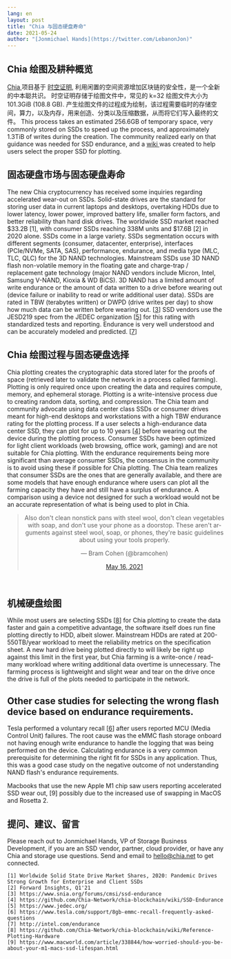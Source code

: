 ```yaml
---
lang: en
layout: post
title: "Chia 与固态硬盘寿命"
date: 2021-05-24
author: "[Jonmichael Hands](https://twitter.com/LebanonJon)"
---
```


## Chia 绘图及耕种概览

[Chia ](https://www.chia.net/)项目基于 [时空证明](https://www.chia.net/faq/), 利用闲置的空间资源增加区块链的安全性，是一个全新的中本聪共识。 时空证明存储于绘图文件中，常见的 k=32 绘图文件大小为101.3GiB (108.8 GB). 产生绘图文件的过程成为绘制，该过程需要临时的存储空间，算力，以及内存，用来创造、分类以及压缩数据，从而将它们写入最终的文件。 This process takes an estimated 256.6GB of temporary space, very commonly stored on SSDs to speed up the process, and approximately 1.3TiB of writes during the creation. The community realized early on that guidance was needed for SSD endurance, and a [wiki ](https://github.com/Chia-Network/chia-blockchain/wiki/SSD-Endurance)was created to help users select the proper SSD for plotting.


## 固态硬盘市场与固态硬盘寿命

The new Chia cryptocurrency has received some inquiries regarding accelerated wear-out on SSDs. Solid-state drives are the standard for storing user data in current laptops and desktops, overtaking HDDs due to lower latency, lower power, improved battery life, smaller form factors, and better reliability than hard disk drives. The worldwide SSD market reached $33.2B [1], with consumer SSDs reaching 338M units and $17.6B [2] in 2020 alone. SSDs come in a large variety. SSDs segmentation occurs with different segments (consumer, datacenter, enterprise), interfaces (PCIe/NVMe, SATA, SAS), performance, endurance, and media type (MLC, TLC, QLC) for the 3D NAND technologies. Mainstream SSDs use 3D NAND flash non-volatile memory in the floating gate and charge-trap / replacement gate technology (major NAND vendors include Micron, Intel, Samsung V-NAND, Kioxia & WD BiCS). 3D NAND has a limited amount of write endurance or the amount of data written to a drive before wearing out (device failure or inability to read or write additional user data). SSDs are rated in TBW (terabytes written) or DWPD (drive writes per day) to show how much data can be written before wearing out. [[3](https://www.snia.org/forums/cmsi/ssd-endurance)] SSD vendors use the JESD219 spec from the JEDEC organization [[5](https://www.jedec.org/)] for this rating with standardized tests and reporting. Endurance is very well understood and can be accurately modeled and predicted. [[7](http://intel.com/endurance)]


## Chia 绘图过程与固态硬盘选择

Chia plotting creates the cryptographic data stored later for the proofs of space (retrieved later to validate the network in a process called farming). Plotting is only required once upon creating the data and requires compute, memory, and ephemeral storage. Plotting is a write-intensive process due to creating random data, sorting, and compression. The Chia team and community advocate using data center class SSDs or consumer drives meant for high-end desktops and workstations with a high TBW endurance rating for the plotting process. If a user selects a high-endurance data center SSD, they can plot for up to 10 years [[4](https://github.com/Chia-Network/chia-blockchain/wiki/SSD-Endurance)] before wearing out the device during the plotting process. Consumer SSDs have been optimized for light client workloads (web browsing, office work, gaming) and are not suitable for Chia plotting. With the endurance requirements being more significant than average consumer SSDs, the consensus in the community is to avoid using these if possible for Chia plotting. The Chia team realizes that consumer SSDs are the ones that are generally available, and there are some models that have enough endurance where users can plot all the farming capacity they have and still have a surplus of endurance. A comparison using a device not designed for such a workload would not be an accurate representation of what is being used to plot in Chia.

<center>
<blockquote class="twitter-tweet">
  <p lang="en" dir="ltr">
    Also don't clean nonstick pans with steel wool, don't clean vegetables with soap, and don't use your phone as a doorstop. These aren't arguments against steel wool, soap, or phones, they're basic guidelines about using your tools properly.
  </p>&mdash; Bram Cohen (@bramcohen) 
  
  <a href="https://twitter.com/bramcohen/status/1393991791590838277?ref_src=twsrc%5Etfw">May 16, 2021</a>
</blockquote> <script async src="https://platform.twitter.com/widgets.js" charset="utf-8"></script>
</center>
<br>

## 机械硬盘绘图

While most users are selecting SSDs [[8](https://github.com/Chia-Network/chia-blockchain/wiki/Reference-Plotting-Hardware)] for Chia plotting to create the data faster and gain a competitive advantage, the software itself does run fine plotting directly to HDD, albeit slower. Mainstream HDDs are rated at 200-550TB/year workload to meet the reliability metrics on the specification sheet. A new hard drive being plotted directly to will likely be right up against this limit in the first year, but Chia farming is a write-once / read-many workload where writing additional data overtime is unnecessary. The farming process is lightweight and slight wear and tear on the drive once the drive is full of the plots needed to participate in the network.


## Other case studies for selecting the wrong flash device based on endurance requirements.

Tesla performed a voluntary recall [[6](https://www.tesla.com/support/8gb-emmc-recall-frequently-asked-questions)] after users reported MCU (Media Control Unit) failures. The root cause was the eMMC flash storage onboard not having enough write endurance to handle the logging that was being performed on the device. Calculating endurance is a very common prerequisite for determining the right fit for SSDs in any application. Thus, this was a good case study on the negative outcome of not understanding NAND flash's endurance requirements.

Macbooks that use the new Apple M1 chip saw users reporting accelerated SSD wear out, [9] possibly due to the increased use of swapping in MacOS and Rosetta 2.

## 提问、建议、留言

Please reach out to Jonmichael Hands, VP of Storage Business Development, if you are an SSD vendor, partner, cloud provider, or have any Chia and storage use questions. Send and email to hello@chia.net to get connected.


```
[1] Worldwide Solid State Drive Market Shares, 2020: Pandemic Drives Strong Growth for Enterprise and Client SSDs
[2] Forward Insights, Q1'21
[3] https://www.snia.org/forums/cmsi/ssd-endurance
[4] https://github.com/Chia-Network/chia-blockchain/wiki/SSD-Endurance
[5] https://www.jedec.org/
[6] https://www.tesla.com/support/8gb-emmc-recall-frequently-asked-questions
[7] http://intel.com/endurance
[8] https://github.com/Chia-Network/chia-blockchain/wiki/Reference-Plotting-Hardware
[9] https://www.macworld.com/article/338844/how-worried-should-you-be-about-your-m1-macs-ssd-lifespan.html
```

